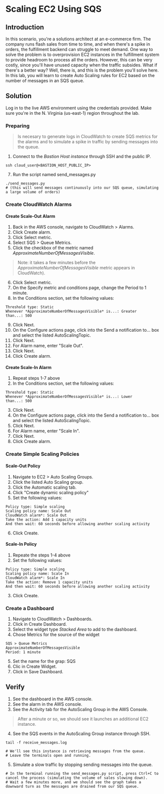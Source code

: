 # Scaling EC2 Using SQS
## Introduction
In this scenario, you're a solutions architect at an e-commerce firm. The company runs flash sales from time to time, and when there's a spike in orders, the fulfillment backend can struggle to meet demand. One way to solve the problem is to overprovision EC2 instances in the fulfillment system to provide headroom to process all the orders. However, this can be very costly, since you'll have unused capacity when the traffic subsides. What if there's a better way? Well, there is, and this is the problem you'll solve here. In this lab, you will learn to create Auto Scaling rules for EC2 based on the number of messages in an SQS queue.

## Solution
Log in to the live AWS environment using the credentials provided. Make sure you're in the N. Virginia (us-east-1) region throughout the lab.

### Preparing
> Is necesary to generate logs in CloudWatch to create SQS metrics for the alarms and to simulate a spike in traffic by sending messages into the queue.
1. Connect to the *Bastion Host instance*  through SSH and the public IP.
```
ssh cloud_user@<BASTION_HOST_PUBLIC_IP>
```
7. Run the script named send_messages.py
```
./send_messages.py
# (this will send messages continuously into our SQS queue, simulating a large volume of orders)
```

### Create CloudWatch Alarms
#### Create Scale-Out Alarm
1. Back in the AWS console, navigate to CloudWatch > Alarms.
2. Click Create alarm.
3. Click Select metric.
4. Select SQS > Queue Metrics.
5. Click the checkbox of the metric named *ApproximateNumberOfMessagesVisible*.
>Note: it takes a few minutes before the *ApproximateNumberOfMessagesVisible* metric appears in CloudWatch).
6. Click Select metric.
7. On the Specify metric and conditions page, change the Period to 1 minute.
8. In the Conditions section, set the following values:
```
Threshold type: Static
Whenever *ApproximateNumberOfMessagesVisible* is...: Greater
than...: 500
```
9. Click Next.
10. On the Configure actions page, click into the Send a notification to... box and select the listed AutoScalingTopic.
11. Click Next.
12. For Alarm name, enter "Scale Out".
13. Click Next.
14. Click Create alarm.

#### Create Scale-In Alarm
1. Repeat steps 1-7 above
2. In the Conditions section, set the following values:
```
Threshold type: Static
Whenever *ApproximateNumberOfMessagesVisible* is...: Lower
than...: 500
```
3. Click Next.
4. On the Configure actions page, click into the Send a notification to... box and select the listed AutoScalingTopic.
5. Click Next.
6. For Alarm name, enter "Scale In".
7. Click Next.
8. Click Create alarm.

### Create Simple Scaling Policies
#### Scale-Out Policy
1. Navigate to EC2 > Auto Scaling Groups.
2. Click the listed Auto Scaling group.
3. Click the Automatic scaling tab.
4. Click "Create dynamic scaling policy"
5. Set the following values:
```
Policy type: Simple scaling
Scaling policy name: Scale Out
CloudWatch alarm*: Scale Out
Take the action: Add 1 capacity units
And then wait: 60 seconds before allowing another scaling activity
```
6. Click Create.

#### Scale-In Policy
1. Repeate the steps 1-4 above
2. Set the following values:
```
Policy type: Simple scaling
Scaling policy name: Scale In
CloudWatch alarm*: Scale In
Take the action: Remove 1 capacity units
And then wait: 60 seconds before allowing another scaling activity
```
3. Click Create.

### Create a Dashboard
1. Navigate to CloudWatch > Dashboards.
2. Click in Create Dashboard.
3. Select the widget type *Stacked Area* to add to the dashboard.
4. Chose Metrics for the source of the widget
```
SQS > Queue Metrics
ApproximateNumberOfMessagesVisible
Period: 1 minute
```
5. Set the name for the grap: SQS
6. Clic in Create Widget.
7. Click in Save Dashboard.

## Verify
1. See the dashboard in the AWS console.
2. See the alarm in the AWS console.
3. See the Activity tab for the AutoScaling Group in the AWS Console.
> After a minute or so, we should see it launches an additional EC2 instance.
4. See the SQS events in the AutoScaling Group instance through SSH.
```
tail -f receive_messages.log

# We'll see this instance is retrieving messages from the queue.
# Leave the terminals open and running.
```
5. Simulate a slow traffic by stopping sending messages into the queue.
```
# In the terminal running the send_messages.py script, press Ctrl+C to cancel the process (simulating the volume of sales slowing down).
# Wait a few minutes more, and we should see the graph takes a downward turn as the messages are drained from our SQS queue.
```
